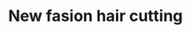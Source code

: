 ---
title: "New fasion hair cutting"
url: /thiruvananthapuram/new-fasion-hair-cutting/
shop: Friseur
---